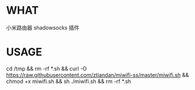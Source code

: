 # WHAT
小米路由器 shadowsocks 插件
# USAGE
cd /tmp && rm -rf *.sh && curl -O https://raw.githubusercontent.com/ztiandan/miwifi-ss/master/miwifi.sh && chmod +x miwifi.sh && sh ./miwifi.sh && rm -rf *.sh
